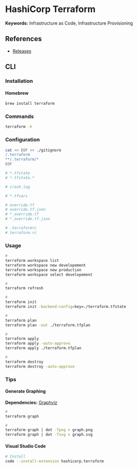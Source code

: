 # HashiCorp Terraform

<!--
https://github.com/srebrasil/IaC-Demo

https://github.com/dhinojosa/spinnaker-study/tree/master/terraform

https://app.pluralsight.com/paths/skill/managing-infrastructure-with-terraform
https://app.pluralsight.com/paths/certificate/hashicorp-certified-terraform-associate

https://www.linkedin.com/learning/search?entityType=COURSE&keywords=terraform

https://www.hashicorp.com/certification/terraform-associate

https://www.youtube.com/watch?v=OXE2a8dqIAI

https://github.com/semi-technologies/weaviate-infra
https://github.com/Artemmkin/terraform-kubernetes
https://github.com/terraform-providers/terraform-provider-azurerm

Core/State
Providers (AWS: EC2, Users|Kubernetes: Services)
Resource (VPC/Kubernetes Namespace)

Declarative vs. Imperative

What does declarative mean exactly?

What does Imperative mean exactly?
- check delta

Version v0.11.10
Version v0.15.1
-->

<!--
https://github.com/philophilo/tech_infra
https://github.com/inayuky/terraform-qiita-search
-->

**Keywords:** Infrastructure as Code, Infrastructure Provisioning

## References

- [Releases](https://releases.hashicorp.com/terraform/)

## CLI

### Installation

#### Homebrew

```sh
brew install terraform
```

### Commands

```sh
terraform -h
```

### Configuration

```sh
cat << EOF >> ./gitignore
/.terraform
**/.terraform/*
EOF

# *.tfstate
# *.tfstate.*

# crash.log

# *.tfvars

# override.tf
# override.tf.json
# *_override.tf
# *_override.tf.json

# .terraformrc
# terraform.rc
```

### Usage

```sh
#
terraform workspace list
terraform workspace new developement
terraform workspace new production
terraform workspace select developement

#
terraform refresh

#
terraform init
terraform init -backend-config=key=./terraform.tfstate

#
terraform plan
terraform plan -out ./terraform.tfplan

#
terraform apply
terraform apply -auto-approve
terraform apply ./terraform.tfplan

#
terraform destroy
terraform destroy -auto-approve
```

### Tips

#### Generate Graphing

**Dependencies:** [Graphviz](/graphviz.md)

```sh
#
terraform graph

#
terraform graph | dot -Tpng > graph.png
terraform graph | dot -Tsvg > graph.svg
```

#### Visual Studio Code

```sh
# Install
code --install-extension hashicorp.terraform
```

<!--
## Interview

https://www.youtube.com/watch?v=uFaMUS6Z9fI
-->
